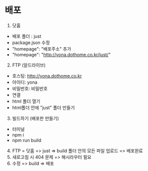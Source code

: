 # 배포
1. 닷홈
- 배포 폴더 : just
- package.json 수정
- "homepage": "배포주소" 추가
- "homepage": "http://yona.dothome.co.kr/just/"

2. FTP (알드라이브)
- 호스팅: http://yona.dothome.co.kr
- 아이디: yona
- 비밀번호: 비밀번호
- 연결
- html 폴더 열기
- html폴더 안에 "just" 폴더 만들기

3. 빌드하기 (배포판 만들기)
- 터미널
- npm i
- npm run build

4. FTP = 닷홈 => just => build 폴더 안의 모든 파일 업로드 => 배포완료
5. 새로고침 시 404 문제 => 해시라우터 필요
6. 수정 => build => 배포